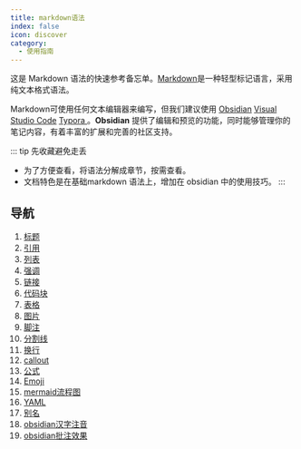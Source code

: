 ```yaml
---
title: markdown语法
index: false
icon: discover
category:
  - 使用指南
---
```

这是 Markdown 语法的快速参考备忘单。[Markdown](https://daringfireball.net/projects/markdown/)是一种轻型标记语言，采用纯文本格式语法。

Markdown可使用任何文本编辑器来编写，但我们建议使用 [Obsidian](https://obsidian.md/) [Visual Studio Code](https://code.visualstudio.com/) [Typora ](https://typora.io/)。**Obsidian** 提供了编辑和预览的功能，同时能够管理你的笔记内容，有着丰富的扩展和完善的社区支持。


::: tip 先收藏避免走丢
- 为了方便查看，将语法分解成章节，按需查看。  
- 文档特色是在基础markdown 语法上，增加在 obsidian 中的使用技巧。
:::
## 导航
1. [标题](/zh/markdown/title.md)
2. [引用](/zh/markdown/quote.md)
3. [列表](/zh/markdown/list.md)
4. [强调](/zh/markdown/emphasize.md)
5. [链接](/zh/markdown/link.md)
6. [代码块](/zh/markdown/Code-Block.md)
7. [表格](/zh/markdown/table.md)
8. [图片](/zh/markdown/image.md)
9. [脚注](/zh/markdown/Footnotes.md)
10. [分割线](/zh/markdown/Dividing-Line.md)
11. [换行](/zh/markdown/line-break.md)
12. [callout](/zh/markdown/callout.md)
13. [公式](/zh/markdown/Formula.md)
14. [Emoji](/zh/markdown/Emoji.md)
15. [mermaid流程图](/zh/markdown/mermaid.md)
16. [YAML](/zh/markdown/yaml.md)
17. [别名](/zh/markdown/aliases.md)
18. [obsidian汉字注音](/zh/markdown/obsidian-zhuyin.md)
19. [obsidian批注效果](/zh/markdown/obsidian-comments.md)
